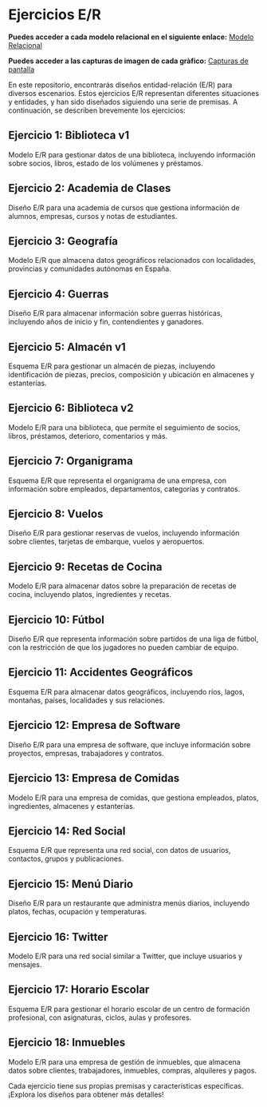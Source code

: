 # Ejercicios E/R

**Puedes acceder a cada modelo relacional en el siguiente enlace:** [Modelo Relacional](https://github.com/adriii28/amr-tsys-C3U12-11102023/blob/dev/Modelo_Relacional.pdf)

**Puedes acceder a las capturas de imagen de cada gràfico:** [Capturas de pantalla](https://github.com/adriii28/amr-tsys-C3U12-11102023/blob/dev/img/diagram)

En este repositorio, encontrarás diseños entidad-relación (E/R) para diversos escenarios. Estos ejercicios E/R representan diferentes situaciones y entidades, y han sido diseñados siguiendo una serie de premisas. A continuación, se describen brevemente los ejercicios:

## Ejercicio 1: Biblioteca v1
Modelo E/R para gestionar datos de una biblioteca, incluyendo información sobre socios, libros, estado de los volúmenes y préstamos.

## Ejercicio 2: Academia de Clases
Diseño E/R para una academia de cursos que gestiona información de alumnos, empresas, cursos y notas de estudiantes.

## Ejercicio 3: Geografía
Modelo E/R que almacena datos geográficos relacionados con localidades, provincias y comunidades autónomas en España.

## Ejercicio 4: Guerras
Diseño E/R para almacenar información sobre guerras históricas, incluyendo años de inicio y fin, contendientes y ganadores.

## Ejercicio 5: Almacén v1
Esquema E/R para gestionar un almacén de piezas, incluyendo identificación de piezas, precios, composición y ubicación en almacenes y estanterías.

## Ejercicio 6: Biblioteca v2
Modelo E/R para una biblioteca, que permite el seguimiento de socios, libros, préstamos, deterioro, comentarios y más.

## Ejercicio 7: Organigrama
Esquema E/R que representa el organigrama de una empresa, con información sobre empleados, departamentos, categorías y contratos.

## Ejercicio 8: Vuelos
Diseño E/R para gestionar reservas de vuelos, incluyendo información sobre clientes, tarjetas de embarque, vuelos y aeropuertos.

## Ejercicio 9: Recetas de Cocina
Modelo E/R para almacenar datos sobre la preparación de recetas de cocina, incluyendo platos, ingredientes y recetas.

## Ejercicio 10: Fútbol
Diseño E/R que representa información sobre partidos de una liga de fútbol, con la restricción de que los jugadores no pueden cambiar de equipo.

## Ejercicio 11: Accidentes Geográficos
Esquema E/R para almacenar datos geográficos, incluyendo ríos, lagos, montañas, países, localidades y sus relaciones.

## Ejercicio 12: Empresa de Software
Diseño E/R para una empresa de software, que incluye información sobre proyectos, empresas, trabajadores y contratos.

## Ejercicio 13: Empresa de Comidas
Modelo E/R para una empresa de comidas, que gestiona empleados, platos, ingredientes, almacenes y estanterías.

## Ejercicio 14: Red Social
Esquema E/R que representa una red social, con datos de usuarios, contactos, grupos y publicaciones.

## Ejercicio 15: Menú Diario
Diseño E/R para un restaurante que administra menús diarios, incluyendo platos, fechas, ocupación y temperaturas.

## Ejercicio 16: Twitter
Modelo E/R para una red social similar a Twitter, que incluye usuarios y mensajes.

## Ejercicio 17: Horario Escolar
Esquema E/R para gestionar el horario escolar de un centro de formación profesional, con asignaturas, ciclos, aulas y profesores.

## Ejercicio 18: Inmuebles
Modelo E/R para una empresa de gestión de inmuebles, que almacena datos sobre clientes, trabajadores, inmuebles, compras, alquileres y pagos.

Cada ejercicio tiene sus propias premisas y características específicas. ¡Explora los diseños para obtener más detalles!
